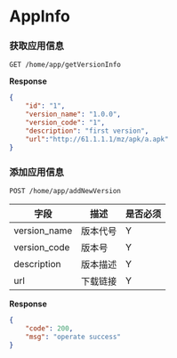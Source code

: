 AppInfo
===

### 获取应用信息    
`GET /home/app/getVersionInfo` 
 
**Response**  

```json
{
    "id": "1",
    "version_name": "1.0.0",
    "version_code": "1",
    "description": "first version",
    "url":"http://61.1.1.1/mz/apk/a.apk"
}
```


### 添加应用信息     
`POST /home/app/addNewVersion`     

字段	|描述 |  是否必须 
------------ | -------------| -------------
version_name | 版本代号  	| Y
version_code | 版本号  	    | Y
description  | 版本描述  	| Y
url          | 下载链接     | Y

**Response** 

```json
{
    "code": 200,
    "msg": "operate success"
}
```